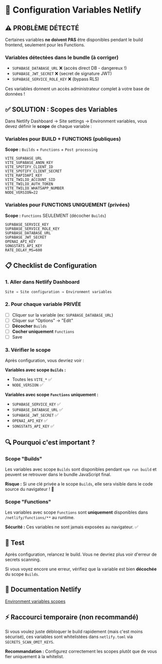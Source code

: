 # 🔧 Configuration Variables Netlify

## ⚠️ PROBLÈME DÉTECTÉ

Certaines variables **ne doivent PAS** être disponibles pendant le build frontend, seulement pour les Functions.

### Variables détectées dans le bundle (à corriger)
- `SUPABASE_DATABASE_URL` ❌ (accès direct DB - dangereux !)
- `SUPABASE_JWT_SECRET` ❌ (secret de signature JWT)
- `SUPABASE_SERVICE_ROLE_KEY` ❌ (bypass RLS)

Ces variables donnent un accès administrateur complet à votre base de données !

## ✅ SOLUTION : Scopes des Variables

Dans Netlify Dashboard → Site settings → Environment variables, vous devez définir le **scope** de chaque variable :

### Variables pour BUILD + FUNCTIONS (publiques)
**Scope :** `Builds` + `Functions` + `Post processing`

```
VITE_SUPABASE_URL
VITE_SUPABASE_ANON_KEY
VITE_SPOTIFY_CLIENT_ID
VITE_SPOTIFY_CLIENT_SECRET
VITE_RAPIDAPI_KEY
VITE_TWILIO_ACCOUNT_SID
VITE_TWILIO_AUTH_TOKEN
VITE_TWILIO_WHATSAPP_NUMBER
NODE_VERSION=22
```

### Variables pour FUNCTIONS UNIQUEMENT (privées)
**Scope :** `Functions` SEULEMENT (décocher `Builds`)

```
SUPABASE_SERVICE_KEY
SUPABASE_SERVICE_ROLE_KEY
SUPABASE_DATABASE_URL
SUPABASE_JWT_SECRET
OPENAI_API_KEY
SONGSTATS_API_KEY
RATE_DELAY_MS=600
```

## 📋 Checklist de Configuration

### 1. Aller dans Netlify Dashboard
```
Site → Site configuration → Environment variables
```

### 2. Pour chaque variable PRIVÉE
- [ ] Cliquer sur la variable (ex: `SUPABASE_DATABASE_URL`)
- [ ] Cliquer sur "Options" → "Edit"
- [ ] **Décocher** `Builds`
- [ ] **Cocher uniquement** `Functions`
- [ ] Save

### 3. Vérifier le scope
Après configuration, vous devriez voir :

**Variables avec scope `Builds` :**
- Toutes les `VITE_*` ✅
- `NODE_VERSION` ✅

**Variables avec scope `Functions` uniquement :**
- `SUPABASE_SERVICE_KEY` ✅
- `SUPABASE_DATABASE_URL` ✅
- `SUPABASE_JWT_SECRET` ✅
- `OPENAI_API_KEY` ✅
- `SONGSTATS_API_KEY` ✅

## 🔍 Pourquoi c'est important ?

### Scope "Builds"
Les variables avec scope `Builds` sont disponibles pendant `npm run build` et peuvent se retrouver dans le bundle JavaScript final.

**Risque :** Si une clé privée a le scope `Builds`, elle sera visible dans le code source du navigateur ! 🚨

### Scope "Functions"
Les variables avec scope `Functions` sont **uniquement** disponibles dans `/netlify/functions/**` au runtime.

**Sécurité :** Ces variables ne sont jamais exposées au navigateur. ✅

## 🧪 Test

Après configuration, relancez le build. Vous ne devriez plus voir d'erreur de secrets scanning.

Si vous voyez encore une erreur, vérifiez que la variable est bien **décochée** du scope `Builds`.

## 📖 Documentation Netlify

[Environment variables scopes](https://docs.netlify.com/environment-variables/overview/#scopes)

## ⚡ Raccourci temporaire (non recommandé)

Si vous voulez juste débloquer le build rapidement (mais c'est moins sécurisé), ces variables sont whitelistées dans `netlify.toml` via `SECRETS_SCAN_OMIT_KEYS`.

**Recommandation :** Configurez correctement les scopes plutôt que de vous fier uniquement à la whitelist.

